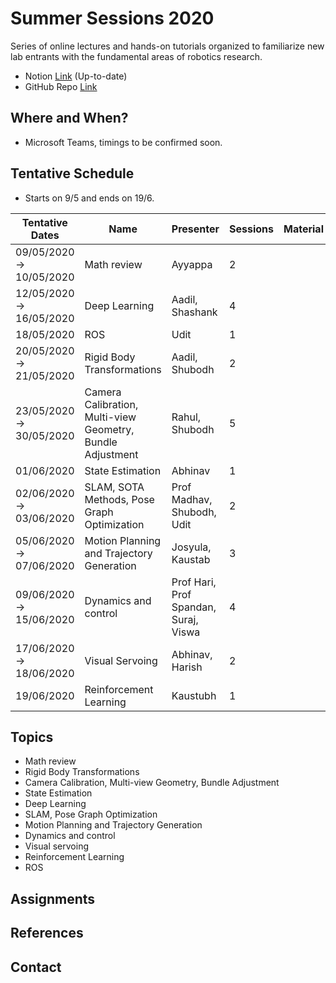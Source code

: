 # Summer Sessions 2020
Series of online lectures and hands-on tutorials organized to familiarize new lab entrants with the fundamental areas of robotics research.

- Notion [Link](https://www.notion.so/RRC-Summer-School-2020-0e807432eb2d4cc2af4f8a1c09f52bbd) (Up-to-date)
- GitHub Repo [Link](https://github.com/RoboticsIIITH/summer-sessions-2020)

## Where and When?
* Microsoft Teams, timings to be confirmed soon.


## Tentative Schedule

* Starts on 9/5 and ends on 19/6.

﻿Tentative Dates         |  Name                                                        |  Presenter                              |  Sessions  |  Material
-------------------------|--------------------------------------------------------------|-----------------------------------------|------------|----------
09/05/2020 → 10/05/2020  |  Math review                                                 |  Ayyappa                                |  2         |
12/05/2020 → 16/05/2020  |  Deep Learning                                               |  Aadil, Shashank                        |  4         |
18/05/2020               |  ROS                                                         |  Udit                                   |  1         |
20/05/2020 → 21/05/2020  |  Rigid Body Transformations                                  |  Aadil, Shubodh                         |  2         |
23/05/2020 → 30/05/2020  |  Camera Calibration, Multi-view Geometry, Bundle Adjustment  |  Rahul, Shubodh                         |  5         |
01/06/2020               |  State Estimation                                            |  Abhinav                                |  1         |
02/06/2020 → 03/06/2020  |  SLAM, SOTA Methods, Pose Graph Optimization                 |  Prof Madhav, Shubodh, Udit             |  2         |
05/06/2020 → 07/06/2020  |  Motion Planning and Trajectory Generation                   |  Josyula, Kaustab                       |  3         |
09/06/2020 → 15/06/2020  |  Dynamics and control                                        |  Prof Hari, Prof Spandan, Suraj, Viswa  |  4         |
17/06/2020 → 18/06/2020  |  Visual Servoing                                             |  Abhinav, Harish                        |  2         |
19/06/2020               |  Reinforcement Learning                                      |  Kaustubh                               |  1         |


## Topics

* Math review
* Rigid Body Transformations
* Camera Calibration, Multi-view Geometry, Bundle Adjustment
* State Estimation
* Deep Learning
* SLAM, Pose Graph Optimization
* Motion Planning and Trajectory Generation
* Dynamics and control
* Visual servoing
* Reinforcement Learning
* ROS


## Assignments

## References

## Contact


